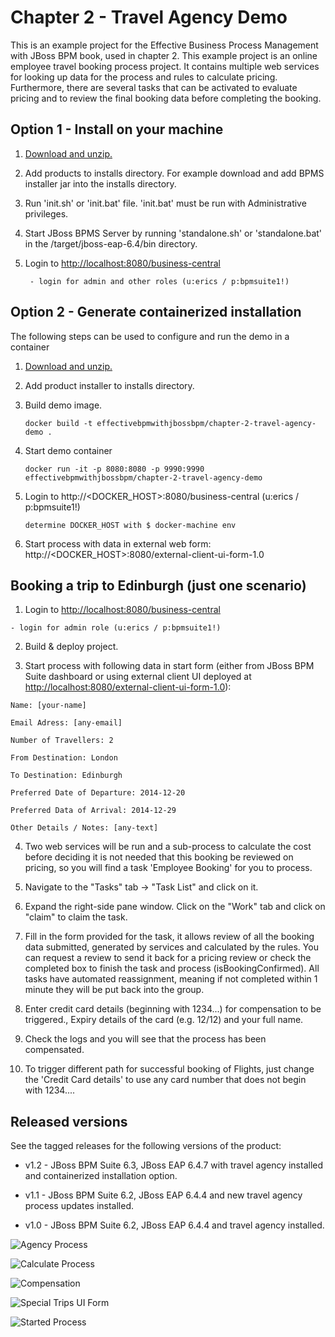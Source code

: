 Chapter 2 - Travel Agency Demo
==============================
This is an example project for the Effective Business Process Management with JBoss BPM book, 
used in chapter 2. This example project is an online employee travel booking process project. It 
contains multiple web services for looking up data for the process and rules to calculate 
pricing. Furthermore, there are several tasks that can be activated to evaluate pricing and to 
review the final booking data before completing the booking. 


Option 1 - Install on your machine
----------------------------------
1. [Download and unzip.](https://github.com/effectivebpmwithjbossbpm/chapter-2-travel-agency-demo/archive/master.zip)

2. Add products to installs directory. For example download and add BPMS installer jar into the installs directory.

3. Run 'init.sh' or 'init.bat' file. 'init.bat' must be run with Administrative privileges.

4. Start JBoss BPMS Server by running 'standalone.sh' or 'standalone.bat' in the <path-to-project>/target/jboss-eap-6.4/bin directory.

5. Login to [http://localhost:8080/business-central](http://localhost:8080/business-central)

    ```
     - login for admin and other roles (u:erics / p:bpmsuite1!)
    ```

Option 2 - Generate containerized installation
----------------------------------------------
The following steps can be used to configure and run the demo in a container

1. [Download and unzip.](https://github.com/effectivebpmwithjbossbpm/chapter-2-travel-agency-demo/archive/master.zip)

2. Add product installer to installs directory.

3. Build demo image.

	```
	docker build -t effectivebpmwithjbossbpm/chapter-2-travel-agency-demo .
	```
4. Start demo container

	```
	docker run -it -p 8080:8080 -p 9990:9990 effectivebpmwithjbossbpm/chapter-2-travel-agency-demo
	```
5. Login to http://&lt;DOCKER_HOST&gt;:8080/business-central (u:erics / p:bpmsuite1!) 

   ```
   determine DOCKER_HOST with $ docker-machine env
   ```
6. Start process with data in external web form: http://&lt;DOCKER_HOST&gt;:8080/external-client-ui-form-1.0


Booking a trip to Edinburgh (just one scenario)
-----------------------------------------------
1. Login to [http://localhost:8080/business-central](http://localhost:8080/business-central)

  ```
  - login for admin role (u:erics / p:bpmsuite1!)
  ```
2. Build & deploy project.

3. Start process with following data in start form (either from JBoss BPM Suite dashboard or using external client
	 UI deployed at [http://localhost:8080/external-client-ui-form-1.0](http://localhost:8080/external-client-ui-form-1.0)):

  ```
  Name: [your-name]

  Email Adress: [any-email]

  Number of Travellers: 2  

  From Destination: London

  To Destination: Edinburgh

  Preferred Date of Departure: 2014-12-20

  Preferred Data of Arrival: 2014-12-29

  Other Details / Notes: [any-text]
  ```

4. Two web services will be run and a sub-process to calculate the cost before deciding it is not needed that this booking be
	 reviewed on pricing, so you will find a task 'Employee Booking' for you to process.

5. Navigate to the "Tasks" tab -> "Task List" and click on it. 

6. Expand the right-side pane window.   Click on the "Work" tab and click on "claim" to claim the task.

7. Fill in the form provided for the task, it allows review of all the booking data submitted, generated by services and 
   calculated by the rules. You can request a review to send it back for a pricing review or check the completed box to 
   finish the task and process (isBookingConfirmed). All tasks have automated reassignment, meaning if not completed within 1 minute
   they will be put back into the group.

8. Enter credit card details (beginning with 1234...) for compensation to be triggered., Expiry details of the 
   card (e.g. 12/12) and your full name.

9. Check the logs and you will see that the process has been compensated.

10. To trigger different path for successful booking of Flights, just change the 'Credit Card details' to use any 
    card number that does not begin with 1234....


Released versions
-----------------
See the tagged releases for the following versions of the product:

- v1.2 - JBoss BPM Suite 6.3, JBoss EAP 6.4.7 with travel agency installed and containerized installation option.

- v1.1 - JBoss BPM Suite 6.2, JBoss EAP 6.4.4 and new travel agency process updates installed.

- v1.0 - JBoss BPM Suite 6.2, JBoss EAP 6.4.4 and travel agency installed.

![Agency Process](https://github.com/effectivebpmwithjbossbpm/chapter-2-travel-agency-demo/blob/master/docs/demo-images/agency-process.png?raw=true)

![Calculate Process](https://github.com/effectivebpmwithjbossbpm/chapter-2-travel-agency-demo/blob/master/docs/demo-images/calculate-process.png?raw=true)

![Compensation](https://raw.githubusercontent.com/effectivebpmwithjbossbpm/chapter-2-travel-agency-demo/master/docs/demo-images/compensation-process.png?raw=true)

![Special Trips UI Form](https://raw.githubusercontent.com/effectivebpmwithjbossbpm/chapter-2-travel-agency-demo/master/docs/demo-images/SpecialTripsUIform.png)

![Started Process](https://raw.githubusercontent.com/effectivebpmwithjbossbpm/chapter-2-travel-agency-demo/master/docs/demo-images/started-process.png)

